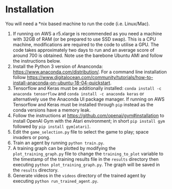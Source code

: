 # Installation

You will need a *nix based machine to run the code (i.e. Linux/Mac).

1. If running on AWS a r5.xlarge is recommended as you need a machine with 32GB of RAM (or be prepared to use SSD swap).  This is a CPU machine, modifications are required to the code to utilise a GPU.  The code takes approximately two days to run and an average score of around 700 is obtained.  Note use the barebone Ubuntu AMI and follow the instructions below. 
1. Install the Python 3 version of Ananconda: https://www.anaconda.com/distribution/.  For a command line installation follow https://www.digitalocean.com/community/tutorials/how-to-install-anaconda-on-ubuntu-18-04-quickstart.
1. Tensorflow and Keras must be additionally installed: ```conda install -c anaconda tensorflow``` and ```conda install -c anaconda keras``` or alternatively use the Anaconda UI package manager.  If running on AWS Tensorflow and Keras must be installed through ```pip``` instead as the conda versions have a memory leak.
1. Follow the instructions at https://github.com/openai/gym#installation to install OpenAI Gym with the Atari environment; in short `pip install gym` followed by `pip install gym[atari]`.
1. Edit the `game_selection.py` file to select the game to play; space invaders or pong.
1. Train an agent by running `python train.py`.
1. A training graph can be plotted by modifying the `plot_training_graph.py` file to change the `training_to_plot` variable to the timestamp of the training results file in the `results` directory then executing `python plot_training_graph.py`.  The graph will be saved in the `results` directory.
1. Generate videos in the `videos` directory of the trained agent by executing `python run_trained_agent.py`.
